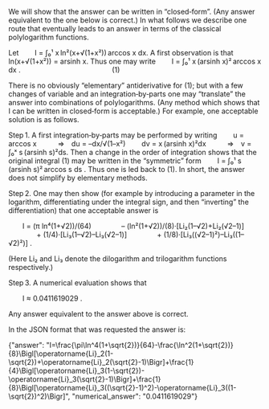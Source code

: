 We will show that the answer can be written in “closed‐form”. (Any answer equivalent to the one below is correct.) In what follows we describe one route that eventually leads to an answer in terms of the classical polylogarithm functions.

Let
  I = ∫₀¹ x ln²(x+√(1+x²)) arccos x dx.
A first observation is that
  ln(x+√(1+x²)) = arsinh x.
Thus one may write
  I = ∫₀¹ x (arsinh x)² arccos x dx .             (1)

There is no obviously “elementary” antiderivative for (1); but with a few changes of variable and an integration‐by‐parts one may “translate” the answer into combinations of polylogarithms. (Any method which shows that I can be written in closed‐form is acceptable.) For example, one acceptable solution is as follows.

Step 1. A first integration‐by‐parts may be performed by writing
  u = arccos x   ⇒ du = –dx/√(1–x²)
  dv = x (arsinh x)²dx   ⇒ v = ∫₀ˣ s (arsinh s)²ds.
Then a change in the order of integration shows that the original 
integral (1) may be written in the “symmetric” form
  I = ∫₀¹ s (arsinh s)² arccos s ds .
Thus one is led back to (1). In short, the answer does not simplify by elementary methods.

Step 2. One may then show (for example by introducing a parameter in the logarithm, differentiating under the integral sign, and then “inverting” the differentiation) that one acceptable answer is

  I = (π ln⁴(1+√2))/(64)
    – (ln²(1+√2))/(8)·[Li₂(1–√2)+Li₂(√2–1)]
    + (1/4)·[Li₃(1–√2)–Li₃(√2–1)]
    + (1/8)·[Li₃((√2–1)²)–Li₃((1–√2)²)] .

(Here Li₂ and Li₃ denote the dilogarithm and trilogarithm functions respectively.)

Step 3. A numerical evaluation shows that

  I ≈ 0.0411619029 .

Any answer equivalent to the answer above is correct.

In the JSON format that was requested the answer is:

{"answer": "I=\\frac{\\pi\\ln^4(1+\\sqrt{2})}{64}-\\frac{\\ln^2(1+\\sqrt{2})}{8}\\Bigl[\\operatorname{Li}_2(1-\\sqrt{2})+\\operatorname{Li}_2(\\sqrt{2}-1)\\Bigr]+\\frac{1}{4}\\Bigl[\\operatorname{Li}_3(1-\\sqrt{2})-\\operatorname{Li}_3(\\sqrt{2}-1)\\Bigr]+\\frac{1}{8}\\Bigl[\\operatorname{Li}_3((\\sqrt{2}-1)^2)-\\operatorname{Li}_3((1-\\sqrt{2})^2)\\Bigr]", "numerical_answer": "0.0411619029"}